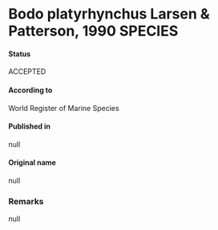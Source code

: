 Bodo platyrhynchus Larsen & Patterson, 1990 SPECIES
=======

#### Status
ACCEPTED

#### According to
World Register of Marine Species

#### Published in
null

#### Original name
null

### Remarks
null